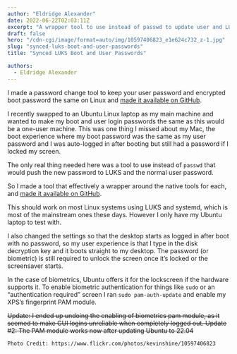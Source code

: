 ```yaml
---
author: "Eldridge Alexander"
date: 2022-06-22T02:03:11Z
excerpt: "A wrapper tool to use instead of passwd to update user and LUKS passwords simultaneously"
draft: false
hero: "/cdn-cgi/image/format=auto/img/10597406823_e1e624c732_z-1.jpg"
slug: "synced-luks-boot-and-user-passwords"
title: "Synced LUKS Boot and User Passwords"

authors:
  - Eldridge Alexander
---
```


I made a password change tool to keep your user password and encrypted boot password the same on Linux and [made it available on GitHub](https://github.com/eldridgea/pwchange-synced).

I recently swapped to an Ubuntu Linux laptop as my main machine and wanted to make my boot and user login passwords the same as this would be a one-user machine. This was one thing I missed about my Mac, the boot experience where my boot password was the same as my user password and I was auto-logged in after booting but still had a password if I locked my screen.

The only real thing needed here was a tool to use instead of `passwd` that would push the new password to LUKS and the normal user password. 

So I made a tool that effectively a wrapper around the native tools for each, and [made it available on GitHub](https://github.com/eldridgea/pwchange-synced).

This should work on most Linux systems using LUKS and systemd, which is most of the mainstream ones these days. However I only have my Ubuntu laptop to test with. 

I also changed the settings so that the desktop starts as logged in after boot with no password, so my user experience is that I type in the disk decryption key and it boots straight to my desktop. The password (or biometric) is still required to unlock the screen once it’s locked or the screensaver starts. 
 
In the case of biometrics, Ubuntu offers it for the lockscreen if the hardware supports it. To enable biometric authentication for things like `sudo` or an “authentication required” screen I ran `sudo pam-auth-update` and enable my XPS’s fingerprint PAM module.

~~Update: I ended up undoing the enabling of biometrics pam module, as it seemed to make GUI logins unreliable when completely logged out.
Update #2: The PAM module works now after updating Ubuntu to 22.04~~

`Photo Credit: https://www.flickr.com/photos/kevinshine/10597406823`
